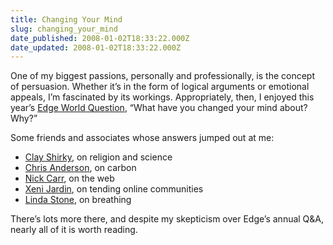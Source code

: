 ```yaml
---
title: Changing Your Mind
slug: changing_your_mind
date_published: 2008-01-02T18:33:22.000Z
date_updated: 2008-01-02T18:33:22.000Z
---
```


One of my biggest passions, personally and professionally, is the concept of persuasion. Whether it’s in the form of logical arguments or emotional appeals, I’m fascinated by its workings. Appropriately, then, I enjoyed this year’s [Edge World Question](http://www.edge.org/q2008/q08_index.html), “What have you changed your mind about? Why?”

Some friends and associates whose answers jumped out at me:

- [Clay Shirky](http://www.edge.org/q2008/q08_16.html#shirky), on religion and science
- [Chris Anderson](http://www.edge.org/q2008/q08_11.html#andersonw), on carbon
- [Nick Carr](http://www.edge.org/q2008/q08_10.html#carrn), on the web
- [Xeni Jardin](http://www.edge.org/q2008/q08_7.html#jardin), on tending online communities
- [Linda Stone](http://www.edge.org/q2008/q08_10.html#stone), on breathing

There’s lots more there, and despite my skepticism over Edge’s annual Q&A, nearly all of it is worth reading.
